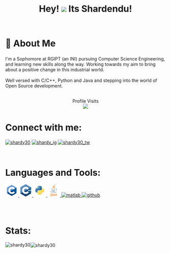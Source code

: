 <h1 align="center">Hey! <img src="https://media.giphy.com/media/hvRJCLFzcasrR4ia7z/giphy.gif" width="30px"> Its Shardendu!</h1>
<br>

<h1 align="left">🚀 About Me</h1>
<h3 align="center"></h3>
I'm a Sophomore at RGIPT (an INI) pursuing Computer Science Engineering, and learning new skills along the way.
Working towards my aim to bring about a positive change in this industrial world.
<br><br>
Well versed with C/C++, Python and Java and stepping into the world of Open Source development.
<p align="center"> 
  <br>Profile Visits<br>
  <img src="https://profile-counter.glitch.me/shardy30/count.svg"/>
 </p>
<h1 align="left">Connect with me:</h1>
<p align="left">
<a href="https://www.linkedin.com/in/sschaubey/" target="blank"><img align="center" src="https://raw.githubusercontent.com/rahuldkjain/github-profile-readme-generator/master/src/images/icons/Social/linked-in-alt.svg" alt="shardy30" height="30" width="40" /></a>
<a href="https://www.instagram.com/shardy_30/" target="blank"><img align="center" src="https://raw.githubusercontent.com/rahuldkjain/github-profile-readme-generator/master/src/images/icons/Social/instagram.svg" alt="shardy_ig" height="30" width="40" /></a>
<a href="https://twitter.com/Shardendu30" target="blank"><img align="center" src="https://raw.githubusercontent.com/rahuldkjain/github-profile-readme-generator/master/src/images/icons/Social/twitter.svg" alt="shardy30_tw" height="30" width="40" /></a>
</p>

<br/>

<h1 align="left">Languages and Tools:</h1>
<p align="left"> <a href="https://www.cprogramming.com/" target="_blank"> <img src="https://github.com/github/explore/blob/main/topics/c/c.png" alt="c" width="40" height="40"/> </a> <a href="https://www.w3schools.com/cpp/" target="_blank"> <img src="https://github.com/github/explore/blob/main/topics/cpp/cpp.png" alt="cplusplus" width="40" height="40"/><a href="https://www.python.org/" target="_blank"> <img src="https://github.com/github/explore/blob/main/topics/python/python.png" alt="matlab" width="40" height="40"/> </a> </a> <a href="https://www.java.com/en/" target="_blank"> <img src="https://github.com/github/explore/blob/main/topics/java/java.png" alt="JAVA" width="40" height="40"/> </a> <a href="https://www.mathworks.com/" target="_blank"> <img src="https://upload.wikimedia.org/wikipedia/commons/2/21/Matlab_Logo.png" alt="matlab" width="40" height="40"/> </a>  <a href="https://github.com" target="_blank"> <img src="https://e7.pngegg.com/pngimages/914/758/png-clipart-computer-icons-logo-github-github-logo-logo-computer-program-thumbnail.png" alt="github" width="40" height="40"/> </a>

<br/><br/>

<h1 align="left"> Stats:</h1>
<p><img align="left" src="https://github-readme-stats.vercel.app/api?username=shardy30&show_icons=true&locale=en&count_private=true&include_all_commits=true&theme=tokyonight" alt="shardy30" /></p>

<p><img align="center" src="https://github-readme-streak-stats.herokuapp.com/?user=shardy30&theme=tokyonight" alt="shardy30" /></p>

